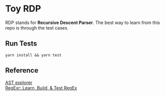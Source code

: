 # Toy RDP

RDP stands for **Recursive Descent Parser**. The best way to learn from this repo is through the test cases.

## Run Tests

```
yarn install && yarn test
```

## Reference

[AST explorer](https://astexplorer.net/)<br>
[RegExr: Learn, Build, & Test RegEx](https://regexr.com/)
